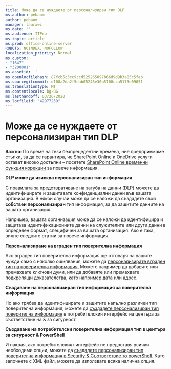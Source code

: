 ```yaml
---
title: Може да се нуждаете от персонализиран тип DLP
ms.author: pebaum
author: pebaum
manager: laurawi
ms.date: ''
ms.audience: ITPro
ms.topic: article
ms.prod: office-online-server
ROBOTS: NOINDEX, NOFOLLOW
localization_priority: Normal
ms.custom:
- "1647"
- "3200001"
ms.assetid: ''
ms.openlocfilehash: 87fcb5c3cc9ccd525265097b66d9d9b3a85c5feb
ms.sourcegitcommit: d108a2da2f5dab05246e30b5108cca5173e09051
ms.translationtype: MT
ms.contentlocale: bg-BG
ms.lasthandoff: 03/26/2020
ms.locfileid: "42977259"
---
```

# <a name="dlp-might-need-a-custom-type"></a>Може да се нуждаете от персонализиран тип DLP

**Важно**: По време на тези безпрецедентни времена, ние предприемаме стъпки, за да се гарантира, че SharePoint Online и OneDrive услуги остават високо достъпни – посетете [SharePoint Online временни функция корекции](https://aka.ms/ODSPAdjustments) за повече информация.

**DLP може да изисква персонализиран тип информация**

С правилата за предотвратяване на загуба на данни (DLP) можете да идентифицирате и защитавате конфиденциални данни във вашата организация. В някои случаи може да се наложи да създадете свой **собствен персонализиран** тип информация, за да защитите данните на вашата организация.

Например, вашата организация може да се наложи да идентифицира и защитава идентификационните данни на служителите или други данни в определен формат, специфичен за вашата организация. Ако е така, вижте следните статии за повече информация.
  
 **Персонализиране на вграден тип поверителна информация**
  
Ако вграден тип поверителна информация ще отговаря на вашите нужди само с няколко ощипвания, можете да [персонализирате вграден тип на поверителна информация.](https://docs.microsoft.com/office365/securitycompliance/customize-a-built-in-sensitive-information-type) Можете например да добавяте или премахвате ключови думи, или да добавяте или премахвате подкрепящи доказателства, като например дата или адрес.
  
 **Създаване на персонализиран тип информация за поверителна информация**
  
Но ако трябва да идентифицирате и защитите напълно различен тип поверителна информация, можете да [създадете персонализиран тип поверителна информация](https://docs.microsoft.com/office365/securitycompliance/create-a-custom-sensitive-information-type) в потребителския интерфейс на центъра за съответствие на & за сигурност.
  
**Създаване на потребителски поверителна информация тип в центъра за сигурност & PowerShell**

И накрая, ако потребителският интерфейс не предоставя всички необходими опции, можете да [създадете персонализиран тип поверителна информация в Security & Съответствие то powerShell](https://docs.microsoft.com/office365/securitycompliance/create-a-custom-sensitive-information-type-in-scc-powershell). Като започнете с XML файл, можете да използвате всяка налична опция.
